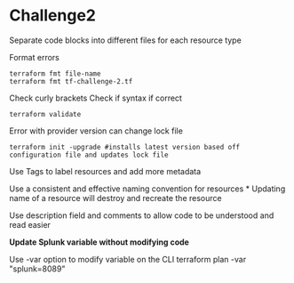 # Challenge2

Separate code blocks into different files for each resource type

Format errors

    terraform fmt file-name
    terraform fmt tf-challenge-2.tf

Check curly brackets
Check if syntax if correct

    terraform validate 

Error with provider version
can change lock file

    terraform init -upgrade #installs latest version based off configuration file and updates lock file

Use Tags to label resources and add more metadata

Use a consistent and effective naming convention for resources
    * Updating name of a resource will destroy and recreate the resource

Use description field and comments to allow code to be understood and read easier

**Update Splunk variable without modifying code**

Use -var option to modify variable on the CLI
    terraform plan -var "splunk=8089" 
